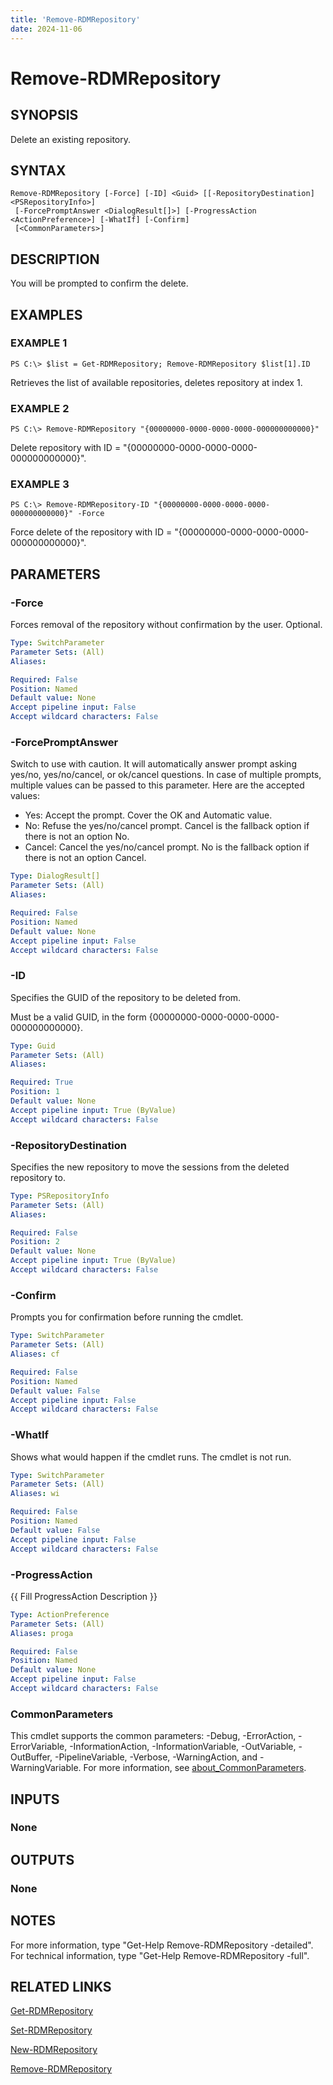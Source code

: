 ```yaml
---
title: 'Remove-RDMRepository'
date: 2024-11-06
---
```



# Remove-RDMRepository

## SYNOPSIS
Delete an existing repository.

## SYNTAX

```
Remove-RDMRepository [-Force] [-ID] <Guid> [[-RepositoryDestination] <PSRepositoryInfo>]
 [-ForcePromptAnswer <DialogResult[]>] [-ProgressAction <ActionPreference>] [-WhatIf] [-Confirm]
 [<CommonParameters>]
```

## DESCRIPTION
You will be prompted to confirm the delete.

## EXAMPLES

### EXAMPLE 1
```
PS C:\> $list = Get-RDMRepository; Remove-RDMRepository $list[1].ID
```

Retrieves the list of available repositories, deletes repository at index 1.

### EXAMPLE 2
```
PS C:\> Remove-RDMRepository "{00000000-0000-0000-0000-000000000000}"
```

Delete repository with ID = "{00000000-0000-0000-0000-000000000000}".

### EXAMPLE 3
```
PS C:\> Remove-RDMRepository-ID "{00000000-0000-0000-0000-000000000000}" -Force
```

Force delete of the repository with ID = "{00000000-0000-0000-0000-000000000000}".

## PARAMETERS

### -Force
Forces removal of the repository without confirmation by the user.
Optional.

```yaml
Type: SwitchParameter
Parameter Sets: (All)
Aliases:

Required: False
Position: Named
Default value: None
Accept pipeline input: False
Accept wildcard characters: False
```

### -ForcePromptAnswer
Switch to use with caution.
It will automatically answer prompt asking yes/no, yes/no/cancel, or ok/cancel questions.
In case of multiple prompts, multiple values can be passed to this parameter.
Here are the accepted values:
- Yes: Accept the prompt.
Cover the OK and Automatic value.
- No: Refuse the yes/no/cancel prompt.
Cancel is the fallback option if there is not an option No.
- Cancel: Cancel the yes/no/cancel prompt.
No is the fallback option if there is not an option Cancel.

```yaml
Type: DialogResult[]
Parameter Sets: (All)
Aliases:

Required: False
Position: Named
Default value: None
Accept pipeline input: False
Accept wildcard characters: False
```

### -ID
Specifies the GUID of the repository to be deleted from.

Must be a valid GUID, in the form {00000000-0000-0000-0000-000000000000}.

```yaml
Type: Guid
Parameter Sets: (All)
Aliases:

Required: True
Position: 1
Default value: None
Accept pipeline input: True (ByValue)
Accept wildcard characters: False
```

### -RepositoryDestination
Specifies the new repository to move the sessions from the deleted repository to.

```yaml
Type: PSRepositoryInfo
Parameter Sets: (All)
Aliases:

Required: False
Position: 2
Default value: None
Accept pipeline input: True (ByValue)
Accept wildcard characters: False
```

### -Confirm
Prompts you for confirmation before running the cmdlet.

```yaml
Type: SwitchParameter
Parameter Sets: (All)
Aliases: cf

Required: False
Position: Named
Default value: False
Accept pipeline input: False
Accept wildcard characters: False
```

### -WhatIf
Shows what would happen if the cmdlet runs.
The cmdlet is not run.

```yaml
Type: SwitchParameter
Parameter Sets: (All)
Aliases: wi

Required: False
Position: Named
Default value: False
Accept pipeline input: False
Accept wildcard characters: False
```

### -ProgressAction
{{ Fill ProgressAction Description }}

```yaml
Type: ActionPreference
Parameter Sets: (All)
Aliases: proga

Required: False
Position: Named
Default value: None
Accept pipeline input: False
Accept wildcard characters: False
```

### CommonParameters
This cmdlet supports the common parameters: -Debug, -ErrorAction, -ErrorVariable, -InformationAction, -InformationVariable, -OutVariable, -OutBuffer, -PipelineVariable, -Verbose, -WarningAction, and -WarningVariable. For more information, see [about_CommonParameters](http://go.microsoft.com/fwlink/?LinkID=113216).

## INPUTS

### None
## OUTPUTS

### None
## NOTES
For more information, type "Get-Help Remove-RDMRepository -detailed".
For technical information, type "Get-Help Remove-RDMRepository -full".

## RELATED LINKS

[Get-RDMRepository](http://127.0.0.1:1111/docs/Get-RDMRepository/)

[Set-RDMRepository](http://127.0.0.1:1111/docs/Set-RDMRepository/)

[New-RDMRepository](http://127.0.0.1:1111/docs/New-RDMRepository/)

[Remove-RDMRepository](http://127.0.0.1:1111/docs/Remove-RDMRepository/)

